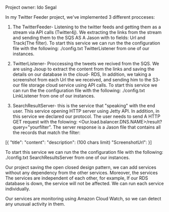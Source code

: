Project owner: Ido Segal
			 
In my Twitter Feeder project, we've implemented 3 different procceses:

1) The TwitterFeeder- Listening to the twitter feeds and getting them as a stream via API calls (Twitter4j).
We extracting the links from the stream and sending them to the SQS AS A Jason with to fields: Url and Track(The filter).
To start this service we can run the the configuration file with the following: ./config.txt TwitterListener from one of our instances.

2) TwitterListener- Proccessing the tweets we recived from the SQS.
We are using Jsoup to extract the content from the links and saving the details on our database in the cloud- RDS, In addition, we taking a screenshot from each Url the we received,
and sending him to the S3- our file storage cloud service using API calls.
To start this service we can run the the configuration file with the following: ./config.txt LinkListener from one of our instances.

3) SearchResultServer- this is the service that "speaking" with the end user.
This service opening HTTP server using Jetty API. In addition, in this service we declared our protocol.
The user needs to send A HTTP GET request with the folowing: <Our.load.balancer.DNS.NAME>/result?query="yourfilter".
The server response is a Jason file that contains all the records that match the filter:

[{
"title":
"content":
"description": (100 chars limit)
"ScreenshotUrl": 
}]

To start this service we can run the the configuration file with the following: ./config.txt SearchResultsServer from one of our instances.


Our project saving the open closed design pattern, we can add services without any dependency from the other services.
Moreover, the services The services are independent of each other, for example, If our RDS database is down, the service will not be affected.
We can run each service individually.

Our services are monitoring using Amazon Cloud Watch, so we can detect any unusual activity in them.
